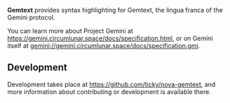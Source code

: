**Gemtext** provides syntax highlighting for Gemtext, the lingua franca of the Gemini protocol.

You can learn more about Project Gemini at <https://gemini.circumlunar.space/docs/specification.html>, or on Gemini itself at <gemini://gemini.circumlunar.space/docs/specification.gmi>.

## Development

Development takes place at <https://github.com/ticky/nova-gemtext>, and more information about contributing or development is available there.
